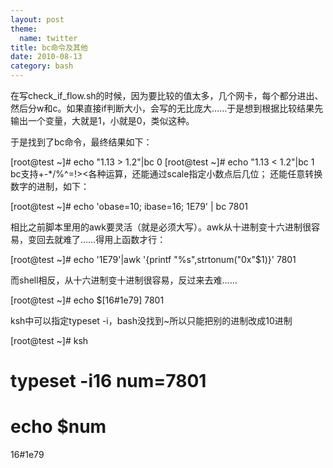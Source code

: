 ```yaml
---
layout: post
theme:
  name: twitter
title: bc命令及其他
date: 2010-08-13
category: bash
---
```


在写check_if_flow.sh的时候，因为要比较的值太多，几个网卡，每个都分进出、然后分w和c。如果直接if判断大小，会写的无比庞大……于是想到根据比较结果先输出一个变量，大就是1，小就是0，类似这种。

于是找到了bc命令，最终结果如下：

[root@test ~]# echo "1.13 > 1.2"|bc
0
[root@test ~]# echo "1.13 < 1.2"|bc
1
bc支持+-*/%^=!><各种运算，还能通过scale指定小数点后几位；
还能任意转换数字的进制，如下：

[root@test ~]# echo 'obase=10; ibase=16; 1E79' | bc
7801

相比之前脚本里用的awk要灵活（就是必须大写）。awk从十进制变十六进制很容易，变回去就难了……得用上函数才行：

[root@test ~]# echo '1E79'|awk '{printf "%s",strtonum("0x"$1)}'
7801

而shell相反，从十六进制变十进制很容易，反过来去难……

[root@test ~]# echo $[16#1e79]
7801

ksh中可以指定typeset -i，bash没找到~所以只能把别的进制改成10进制

[root@test ~]# ksh
# typeset -i16 num=7801
# echo $num
16#1e79

